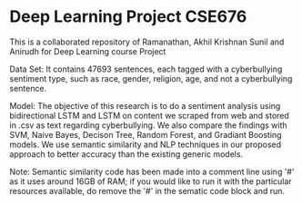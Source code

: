 # Deep Learning Project CSE676
This is a collaborated repository of Ramanathan, Akhil Krishnan Sunil and Anirudh for Deep Learning course Project

Data Set: It contains 47693 sentences, each tagged with a cyberbullying sentiment type, such as race, gender, religion, age, and not a cyberbullying sentence.

Model: The objective of this research is to do a sentiment analysis using bidirectional LSTM and LSTM on content we scraped from web and stored in .csv as text regarding cyberbullying. We also compare the findings with SVM, Naive Bayes, Decison Tree, Random Forest, and Gradiant Boosting models. We use semantic similarity and NLP techniques in our proposed approach to better accuracy than the existing generic models.

Note: Semantic similarity code has been made into a comment line using '#' as it uses around 16GB of RAM; if you would like to run it with the particular resources available, do remove the '#' in the sematic code block and run.
